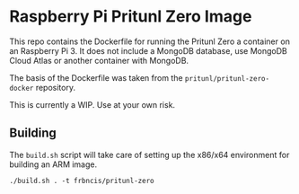 # Raspberry Pi Pritunl Zero Image
 
This repo contains the Dockerfile for running the Pritunl Zero a container on an Raspberry Pi 3. It does not include a MongoDB database, use MongoDB Cloud Atlas or another container with MongoDB.

The basis of the Dockerfile was taken from the `pritunl/pritunl-zero-docker` repository.

This is currently a WIP. Use at your own risk.

## Building 
The `build.sh` script will take care of setting up the x86/x64 environment for building an ARM image.

```
./build.sh . -t frbncis/pritunl-zero
```
